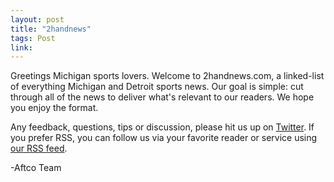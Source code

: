 ```yaml
---
layout: post
title: "2handnews"
tags: Post
link:
---
```


Greetings Michigan sports lovers.  Welcome to 2handnews.com, a linked-list of everything Michigan and Detroit sports news.  Our goal is simple: cut through all of the news to deliver what's relevant to our readers.  We hope you enjoy the format.

Any feedback, questions, tips or discussion, please hit us up on [Twitter](https://twitter.com/twohandnews "TwoHandNews on Twitter"). If you prefer RSS, you can follow us via your favorite reader or service using [our RSS feed](https://2handnews.com/feed.xml "2HandNews RSS feed").

-Aftco Team

